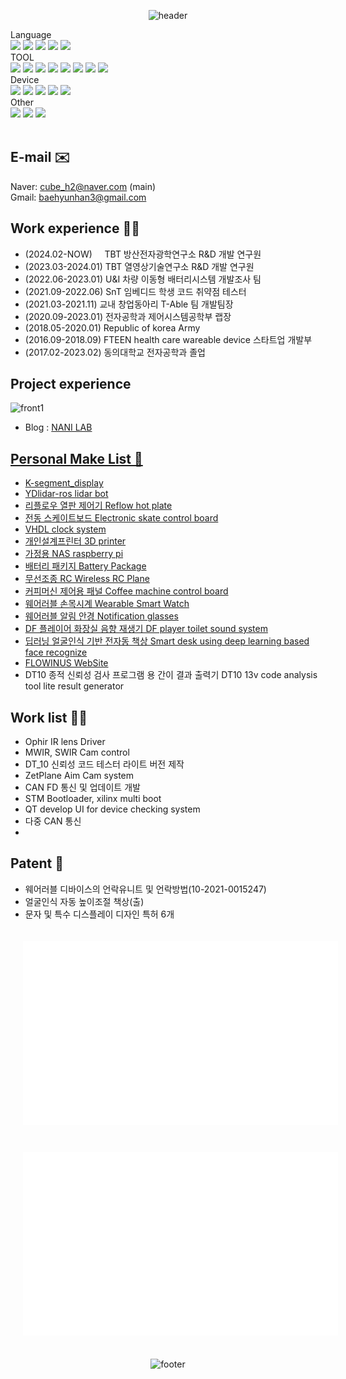 
<div align = "center" >
  

![header](https://capsule-render.vercel.app/api?type=waving&&color=gradient&height=100&section=header&fontSize=100)

<div align = "left" >
Language
<br/>
<img src="https://img.shields.io/badge/C-A8B9CC?style=for-the-badge&logo=C&logoColor=white">
<img src="https://img.shields.io/badge/c++-00599C?style=for-the-badge&logo=cplusplus&logoColor=white">
<img src="https://img.shields.io/badge/visualstudiocode-007ACC?style=for-the-badge&logo=visualstudiocode&logoColor=white">
<img src="https://img.shields.io/badge/python-3776AB?style=for-the-badge&logo=python&logoColor=white">
<img src="https://img.shields.io/badge/xilinx-CC0000?style=for-the-badge&logo=xilinx&logoColor=white">
<br/>
TOOL
<br/>
<img src="https://img.shields.io/badge/VisualStudio-6a329f?style=for-the-badge&logo=visual&logoColor=white">
<img src="https://img.shields.io/badge/QT-8fce00?style=for-the-badge&logo=QT&logoColor=white">
<img src="https://img.shields.io/badge/Verilog-0b5394?style=for-the-badge&logo=Verilog&logoColor=white">
<img src="https://img.shields.io/badge/ubuntu-E95420?style=for-the-badge&logo=ubuntu&logoColor=white">
<img src="https://img.shields.io/badge/linux-FCC624?style=for-the-badge&logo=linux&logoColor=white">
<img src="https://img.shields.io/badge/ros-22314E?style=for-the-badge&logo=ros&logoColor=white">
<img src="https://img.shields.io/badge/sourcetree-0052CC?style=for-the-badge&logo=sourcetree&logoColor=white">
<img src="https://img.shields.io/badge/gitlab-FC6D26?style=for-the-badge&logo=gitlab&logoColor=white">
<br/>
Device
<br/>
<img src="https://img.shields.io/badge/stmicroelectronics-03234B?style=for-the-badge&logo=stmicroelectronics&logoColor=white">
<img src="https://img.shields.io/badge/Arm-0091BD?style=for-the-badge&logo=Arm&logoColor=white">
<img src="https://img.shields.io/badge/arduino-00878F?style=for-the-badge&logo=arduino&logoColor=white">
<img src="https://img.shields.io/badge/raspberrypi-A22846?style=for-the-badge&logo=raspberrypi&logoColor=white">
<img src="https://img.shields.io/badge/MicroChipStudio-CC0000?style=for-the-badge&logo=MicroChipStudio&logoColor=white">
<br/>
Other
<br/>
<img src="https://img.shields.io/badge/autodesk-000000?style=for-the-badge&logo=autodesk&logoColor=white">
<img src="https://img.shields.io/badge/EasyEDA-9fc5e8?style=for-the-badge&logo=EasyEDA&logoColor=white">
<img src="https://img.shields.io/badge/EagleCAD-CC0000?style=for-the-badge&logo=EagleCAD&logoColor=white">
<br/>


</div>
<br>
  
<div align = "left" >
  
## E-mail ✉️
Naver: cube_h2@naver.com (main)<br>
Gmail: baehyunhan3@gmail.com
  
## Work experience 🏃🏻
- (2024.02-NOW)&nbsp;&nbsp;&nbsp;&nbsp;     TBT 방산전자광학연구소 R&D 개발 연구원
- (2023.03-2024.01) TBT 열영상기술연구소 R&D 개발 연구원
- (2022.06-2023.01) U&I 차량 이동형 배터리시스템 개발조사 팀
- (2021.09-2022.06) SnT 임베디드 학생 코드 취약점 테스터
- (2021.03-2021.11) 교내 창업동아리 T-Able 팀 개발팀장
- (2020.09-2023.01) 전자공학과 제어시스템공학부 랩장
- (2018.05-2020.01) Republic of korea Army
- (2016.09-2018.09) FTEEN health care wareable device 스타트업 개발부
- (2017.02-2023.02) 동의대학교 전자공학과 졸업
  
## Project experience  
<img src = "https://blogfiles.pstatic.net/MjAyMjEyMDlfMjY5/MDAxNjcwNTc5MTgyODc0._dBPBptRcHhIb3tM9cTSIiKks02lrVmZefV4Pcufr2Mg.FukRv16tP5e82wReDytTgBoxvfPnSCuUhJEXAgGVCIgg.PNG.cube_h2/%EB%AC%B4%EC%A0%9C-1.png/%EB%AC%B4%EC%A0%9C-1.png"
  height="auto"
  left-margin="10px"
  width="20%"
  alt="front1" 
  border="0"
 />
- Blog : <a href="https://blog.naver.com/hyu_nani">NANI LAB

## Personal Make List 🔩
- K-segment_display
- YDlidar-ros lidar bot
- 리플로우 열판 제어기 Reflow hot plate
- 전동 스케이트보드 Electronic skate control board
- VHDL clock system
- 개인설계프린터 3D printer
- 가정용 NAS raspberry pi
- 배터리 패키지 Battery Package
- 무선조종 RC Wireless RC Plane
- 커피머신 제어용 패널 Coffee machine control board
- 웨어러블 손목시계 Wearable Smart Watch
- 웨어러블 알림 안경 Notification glasses
- DF 플레이어 화장실 음향 재생기 DF player toilet sound system
- 딥러닝 얼굴인식 기반 전자동 책상 Smart desk using deep learning based face recognize
- <a href="https://www.flowinus.com">FLOWINUS WebSite</a> 
- DT10 종적 신뢰성 검사 프로그램 용 간이 결과 출력기 DT10 13v code analysis tool lite result generator
  
## Work list 👨‍💻
- Ophir IR lens Driver 
- MWIR, SWIR Cam control
- DT_10 신뢰성 코드 테스터 라이트 버전 제작 
- ZetPlane Aim Cam system
- CAN FD 통신 및 업데이트 개발
- STM Bootloader, xilinx multi boot
- QT develop UI for device checking system
- 다중 CAN 통신
- 
  
  
<!-- 
## Award 🏆
- (2022.12.02) 2022년 한국정보기술학회 "대학생논문경진대회" 우수논문상
- (2020.12) 인공지능 자율 드론 아이디어 경진 대회 최우수상
-->  
## Patent 📄
- 웨어러블 디바이스의 언락유니트 및 언락방법(10-2021-0015247)
- 얼굴인식 자동 높이조절 책상(출)
- 문자 및 특수 디스플레이 디자인 특허 6개
   
</div>
<div align = "center">
  
  <td>
    <img style="margin:20px;" src="https://raw.githubusercontent.com/hyu-nani/github-stats-transparent/output/generated/languages.svg">
  </td>
  <td>
    <img style="margin:20px;" src="https://raw.githubusercontent.com/hyu-nani/github-stats-transparent/output/generated/overview.svg">
  </td>
  
</div>
<div align = "center" >
  
![footer](https://capsule-render.vercel.app/api?type=waving&&color=gradient&height=100&section=footer&fontSize=90)
  
</div>
